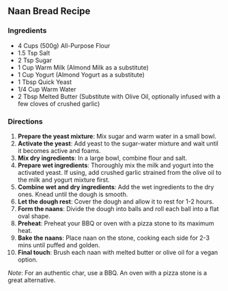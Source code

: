 ## Naan Bread Recipe

### Ingredients

- 4 Cups (500g) All-Purpose Flour
- 1.5 Tsp Salt
- 2 Tsp Sugar
- 1 Cup Warm Milk (Almond Milk as a substitute)
- 1 Cup Yogurt (Almond Yogurt as a substitute)
- 1 Tbsp Quick Yeast
- 1/4 Cup Warm Water
- 2 Tbsp Melted Butter (Substitute with Olive Oil, optionally infused with a few cloves of crushed garlic)

### Directions

1. **Prepare the yeast mixture**: Mix sugar and warm water in a small bowl. 
2. **Activate the yeast**: Add yeast to the sugar-water mixture and wait until it becomes active and foams.
3. **Mix dry ingredients**: In a large bowl, combine flour and salt.
4. **Prepare wet ingredients**: Thoroughly mix the milk and yogurt into the activated yeast. If using, add crushed garlic strained from the olive oil to the milk and yogurt mixture first.
5. **Combine wet and dry ingredients**: Add the wet ingredients to the dry ones. Knead until the dough is smooth.
6. **Let the dough rest**: Cover the dough and allow it to rest for 1-2 hours.
7. **Form the naans**: Divide the dough into balls and roll each ball into a flat oval shape.
8. **Preheat**: Preheat your BBQ or oven with a pizza stone to its maximum heat.
9. **Bake the naans**: Place naan on the stone, cooking each side for 2-3 mins until puffed and golden.
10. **Final touch**: Brush each naan with melted butter or olive oil for a vegan option.

*Note*: For an authentic char, use a BBQ. An oven with a pizza stone is a great alternative.
